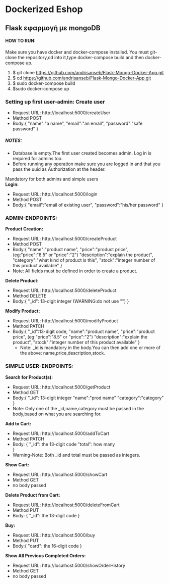 #  Dockerized Eshop
## Flask εφαρμογή με mongoDB

#### HOW TO RUN:
Make sure you have docker and docker-compose installed.
You must git-clone the repository,cd into it,type docker-compose build and then docker-compose up.

1. $ git clone https://github.com/andrisanseb/Flask-Mongo-Docker-App.git
1. $ cd https://github.com/andrisanseb/Flask-Mongo-Docker-App.git
1. $ sudo docker-compose build
1. $sudo docker-compose up


### Setting up first user-admin: **Create user**
  - Request URL: http://localhost:5000/createUser
  - Method POST
  - Body:{
    "name":"a name",
    "email":"an email",
    "password":"safe password"
      }
      
      
##### NOTES:
- Database is empty.The first user created becomes admin. Log in is required for admins too.
- Before running any operation make sure you are logged in and that you pass the uuid as Authorization at the header.
      
      
Mandatory for both admins and simple users    
**Login:**
  - Request URL: http://localhost:5000/login
  - Method POST
  - Body:{
    "email":"email of existing user",
    "password":"his/her password"
      }


### ADMIN-ENDPOINTS:

**Product Creation:**
  - Request URL: http://localhost:5000/createProduct
  - Method POST
  - Body:{
    "name":"product name",
    "price":"product price", (eg:"price":"8.5" or "price":"2")
    "description":"explain the product",
    "category":"what kind of product is this",
    "stock":"integer number of this product available"
      }
   - Note: All fields must be defined in order to create a product. 

**Delete Product:**
  - Request URL: http://localhost:5000/deleteProduct
  - Method DELETE
  - Body:{
    "_id": 13-digit integer (WARNING:do not use "") 
      }
      

**Modify Product:**
  - Request URL: http://localhost:5000/modifyProduct
  - Method PATCH
  - Body:{
    "_id":13-digit code,
    "name":"product name",
    "price":"product price", (eg:"price":"8.5" or "price":"2")
    "description":"explain the product",
    "stock":"integer number of this product available"
      }
    - Note: _id is mandatory in the body.You can then add one or more of the above: name,price,description,stock.


### SIMPLE USER-ENDPOINTS:

**Search for Product(s):**
  - Request URL: http://localhost:5000/getProduct
  - Method GET
  - Body:{
        "_id": 13-digit integer
        "name":"prod name"
         "category":"category"
         }
   - Note: Only one of the _id,name,category must be passed in the body,based on what you are searching for.


**Add to Cart:**
  - Request URL: http://localhost:5000/addToCart
  - Method PATCH
  - Body:
        {
            "_id": the 13-digit code 
            "total": how many  
        } 
   - Warning-Note: Both _id and total must be passed as integers.

  
**Show Cart:**
  - Request URL: http://localhost:5000/showCart
  - Method GET
  - no body passed
  
  
**Delete Product from Cart:**
  - Request URL: http://localhost:5000/deleteFromCart
  - Method PUT
  - Body:
        {
            "_id": the 13-digit code 
        }


**Buy:**
  - Request URL: http://localhost:5000/buy
  - Method PUT
  - Body:{
          "card": the 16-digit code
         }


**Show All Previous Completed Orders:**
  - Request URL: http://localhost:5000/showOrderHistory
  - Method GET
  - no body passed
  

